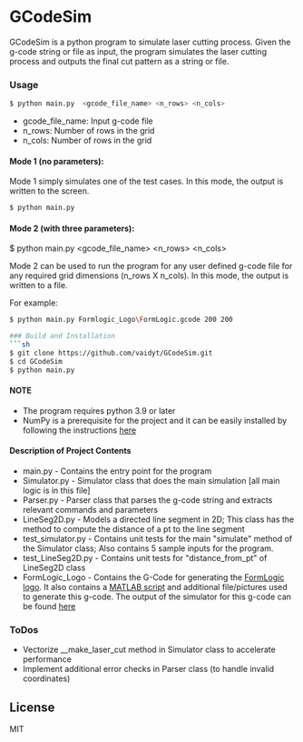 # GCodeSim

GCodeSim is a python program to simulate laser cutting process. Given the g-code string or file as input, the program simulates the laser cutting process and outputs the final cut pattern as a string or file.

### Usage
```sh
$ python main.py  <gcode_file_name> <n_rows> <n_cols>
```
- gcode_file_name: Input g-code file
- n_rows: Number of rows in the grid
- n_cols: Number of rows in the grid

#### Mode 1 (no parameters):

Mode 1 simply simulates one of the test cases. In this mode, the output is written to the screen.

```sh
$ python main.py
```

#### Mode 2 (with three parameters):

$ python main.py  <gcode_file_name> <n_rows> <n_cols>

Mode 2 can be used to run the program for any user defined g-code file for any required grid dimensions (n_rows X n_cols). In this mode, the output is written to a file.

For example:
```sh
$ python main.py Formlogic_Logo\FormLogic.gcode 200 200

### Build and Installation
```sh
$ git clone https://github.com/vaidyt/GCodeSim.git
$ cd GCodeSim
$ python main.py
```

#### NOTE

- The program requires python 3.9 or later
- NumPy is a prerequisite for the project and it can be easily installed by following the instructions [here](https://numpy.org/install/)


#### Description of Project Contents
- main.py - Contains the entry point for the program
- Simulator.py - Simulator class that does the main simulation [all main logic is in this file]
- Parser.py - Parser class that parses the g-code string and extracts relevant commands and parameters
- LineSeg2D.py - Models a directed line segment in 2D; This class has the method to compute the distance of a pt to the line segment
- test_simulator.py - Contains unit tests for the main "simulate" method of the Simulator class; Also contains 5 sample inputs for the program.
- test_LineSeg2D.py - Contains unit tests for "distance_from_pt" of LineSeg2D class
- FormLogic_Logo - Contains the G-Code for generating the [FormLogic logo](https://github.com/vaidyt/GCodeSim/blob/main/Formlogic_Logo/MATLAB/formLogicLogo.jpg). It also contains a [MATLAB script](https://github.com/vaidyt/GCodeSim/blob/main/Formlogic_Logo/MATLAB/generateFormLogicLogo.m) and additional file/pictures used to generate this g-code. The output of the simulator for this g-code can be found [here](https://github.com/vaidyt/GCodeSim/blob/main/Formlogic_Logo/FormLogic_logo_generated_output.txt)

### ToDos
- Vectorize __make_laser_cut method in Simulator class to accelerate performance
- Implement additional error checks in Parser class (to handle invalid coordinates)


License
----

MIT
